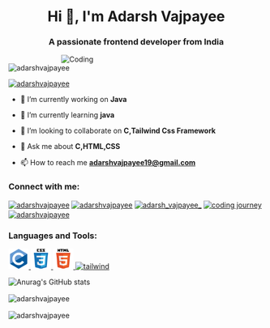 
<h1 align="center">Hi 👋, I'm Adarsh Vajpayee</h1>
<h3 align="center">A passionate frontend developer from India</h3>
<img align="right" alt="Coding" width="400" src="https://cdn.dribbble.com/users/1162077/screenshots/3848914/programmer.gif">

<p align="left"> <img src="https://komarev.com/ghpvc/?username=adarshvajpayee&label=Profile%20views&color=0e75b6&style=flat" alt="adarshvajpayee" /> </p>

<p align="left"> <a href="https://twitter.com/AdarshVajpayee2" target="blank"><img src="https://img.shields.io/twitter/follow/adarshvajpayee?logo=twitter&style=for-the-badge" alt="adarshvajpayee" /></a> </p>

- 🔭 I’m currently working on **Java**

- 🌱 I’m currently learning **java**

- 👯 I’m looking to collaborate on **C,Tailwind Css Framework**

- 💬 Ask me about **C,HTML,CSS**

- 📫 How to reach me **adarshvajpayee19@gmail.com**

<h3 align="left">Connect with me:</h3>
<p align="left">
<a href="https://www.facebook.com/adarsh.vajpayee.58/" target="blank"><img align="center" src="https://raw.githubusercontent.com/rahuldkjain/github-profile-readme-generator/master/src/images/icons/Social/facebook.svg" alt="adarshvajpayee" height="30" width="40" /></a>
<a href="https://www.linkedin.com/in/adarsh-vajpayee-27b900229/" target="blank"><img align="center" src="https://raw.githubusercontent.com/rahuldkjain/github-profile-readme-generator/master/src/images/icons/Social/linked-in-alt.svg" alt="adarshvajpayee" height="30" width="40" /></a>
<a href="https://www.instagram.com/adarsh_vajpayee_/" target="blank"><img align="center" src="https://raw.githubusercontent.com/rahuldkjain/github-profile-readme-generator/master/src/images/icons/Social/instagram.svg" alt="adarsh_vajpayee_" height="30" width="40" /></a>
<a href="https://www.youtube.com/channel/UCF6tjKF2rL--cEYhQYbGx9A" target="blank"><img align="center" src="https://raw.githubusercontent.com/rahuldkjain/github-profile-readme-generator/master/src/images/icons/Social/youtube.svg" alt="coding journey" height="30" width="40" /></a>
<a href="https://www.hackerrank.com/adarshvajpayee19" target="blank"><img align="center" src="https://raw.githubusercontent.com/rahuldkjain/github-profile-readme-generator/master/src/images/icons/Social/hackerrank.svg" alt="adarshvajpayee" height="30" width="40" /></a>
</p>

<h3 align="left">Languages and Tools:</h3>
<p align="left"> <a href="https://www.cprogramming.com/" target="_blank" rel="noreferrer"> <img src="https://raw.githubusercontent.com/devicons/devicon/master/icons/c/c-original.svg" alt="c" width="40" height="40"/> </a> <a href="https://www.w3schools.com/css/" target="_blank" rel="noreferrer"> <img src="https://raw.githubusercontent.com/devicons/devicon/master/icons/css3/css3-original-wordmark.svg" alt="css3" width="40" height="40"/> </a> <a href="https://www.w3.org/html/" target="_blank" rel="noreferrer"> <img src="https://raw.githubusercontent.com/devicons/devicon/master/icons/html5/html5-original-wordmark.svg" alt="html5" width="40" height="40"/> </a> <a href="https://tailwindcss.com/" target="_blank" rel="noreferrer"> <img src="https://www.vectorlogo.zone/logos/tailwindcss/tailwindcss-icon.svg" alt="tailwind" width="40" height="40"/> </a> </p>

![Anurag's GitHub stats](https://github-readme-stats.vercel.app/api?username=AdarshVajpayee&hide=contribs,prs)
<p><img align="center" src="https://github-readme-stats.vercel.app/api/top-langs?username=adarshvajpayee&show_icons=true&locale=en&layout=compact" alt="adarshvajpayee" /></p>

<p><img align="center" src="https://github-readme-streak-stats.herokuapp.com/?user=adarshvajpayee&" alt="adarshvajpayee" /></p>
